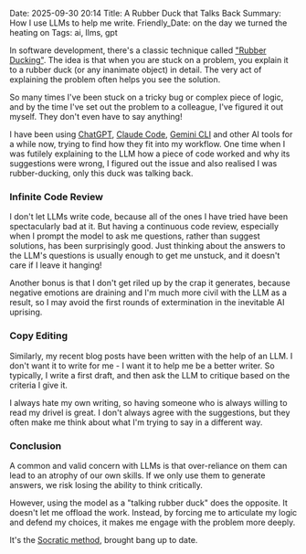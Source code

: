 Date: 2025-09-30 20:14
Title: A Rubber Duck that Talks Back
Summary: How I use LLMs to help me write.
Friendly_Date: on the day we turned the heating on
Tags: ai, llms, gpt

In software development, there's a classic technique called ["Rubber
Ducking"][1]. The idea is that when you are stuck on a problem, you explain it
to a rubber duck (or any inanimate object) in detail. The very act of explaining
the problem often helps you see the solution.

So many times I've been stuck on a tricky bug or complex piece of logic, and by
the time I've set out the problem to a colleague, I've figured it out myself.
They don't even have to say anything!

I have been using [ChatGPT][2], [Claude Code][3], [Gemini CLI][4] and other AI
tools for a while now, trying to find how they fit into my workflow. One time
when I was futilely explaining to the LLM how a piece of code worked and why its
suggestions were wrong, I figured out the issue and also realised I was
rubber-ducking, only this duck was talking back.


### Infinite Code Review

I don't let LLMs write code, because all of the ones I have tried have been
spectacularly bad at it. But having a continuous code review, especially when I
prompt the model to ask me questions, rather than suggest solutions, has been
surprisingly good. Just thinking about the answers to the LLM's questions is
usually enough to get me unstuck, and it doesn't care if I leave it hanging!

Another bonus is that I don't get riled up by the crap it generates, because
negative emotions are draining and I'm much more civil with the LLM as a result,
so I may avoid the first rounds of extermination in the inevitable AI uprising.


### Copy Editing

Similarly, my recent blog posts have been written with the help of an LLM. I
don't want it to write for me - I want it to help me be a better writer. So
typically, I write a first draft, and then ask the LLM to critique based on
the criteria I give it.

I always hate my own writing, so having someone who is always willing to read
my drivel is great. I don't always agree with the suggestions, but they often
make me think about what I'm trying to say in a different way.


### Conclusion

A common and valid concern with LLMs is that over-reliance on them can lead to
an atrophy of our own skills. If we only use them to generate answers, we risk
losing the ability to think critically.

However, using the model as a "talking rubber duck" does the opposite. It
doesn't let me offload the work. Instead, by forcing me to articulate my logic
and defend my choices, it makes me engage with the problem more deeply.

It's the [Socratic method][5], brought bang up to date.

[1]: https://en.wikipedia.org/wiki/Rubber_duck_debugging
[2]: https://chat.openai.com/
[3]: https://claude.ai/
[4]: https://gemini.google.com/cli
[5]: https://en.wikipedia.org/wiki/Socratic_method

